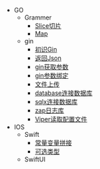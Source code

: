 * GO
  * Grammer
    * [Slice切片](GO/yufa/slice.md)
    * [Map](GO/yufa/map.md)
  * gin
    * [初识Gin](GO/gin/初识gin.md)
    * [返回Json](GO/gin/返回Json数据.md)
    * [gin获取参数](GO/gin/gin获取参数.md)
    * [gin参数绑定](GO/gin/gin参数绑定.md)
    * [文件上传](GO/gin/文件上传.md)
    * [database连接数据库](GO/gin/Datebase标准库.md)
    * [sqlx连接数据库](GO/gin/使用sqlx.md)
    * [zap日志库](GO/gin/zap日志库.md)
    * [Viper读取配置文件](Go/gin/Viper读取配置文件.md)
* IOS
  * Swift
    * [常量变量拼接](ios/swift/常量变量拼接.md)
    * [可选类型](ios/swift/可选类型.md)
  * SwiftUI
